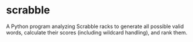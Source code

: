 # scrabble
A Python program analyzing Scrabble racks to generate all possible valid words, calculate their scores (including wildcard handling), and rank them.
